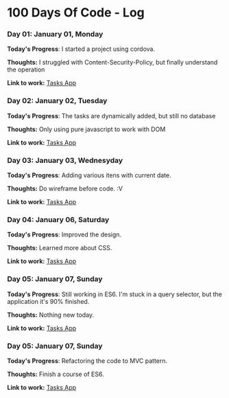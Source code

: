 # 100 Days Of Code - Log

### Day 01: January 01, Monday

**Today's Progress**: I started a project using cordova.

**Thoughts:** I struggled with Content-Security-Policy, but finally understand the operation

**Link to work:** [Tasks App](https://github.com/gleidsonf/weekly_tasks)


### Day 02: January 02, Tuesday

**Today's Progress**: The tasks are dynamically added, but still no database

**Thoughts:** Only using pure javascript to work with DOM

**Link to work:** [Tasks App](https://github.com/gleidsonf/weekly_tasks/commit/254fa92dd2336f68d8f3d6c8460fab08d4b03c83)


### Day 03: January 03, Wednesyday

**Today's Progress**: Adding various itens with current date.

**Thoughts:** Do wireframe before code. :V

**Link to work:** [Tasks App](https://github.com/gleidsonf/weekly_tasks/commit/305a1f0859ff0d669415fb95e22bcef2ee6f7d5f)


### Day 04: January 06, Saturday

**Today's Progress**: Improved the design.

**Thoughts:** Learned more about CSS.

**Link to work:** [Tasks App](https://github.com/gleidsonf/weekly_tasks/commit/19be6456dd86b67b642f07530752fac979257376)


### Day 05: January 07, Sunday

**Today's Progress**: Still working in ES6. I'm stuck in a query selector, but the application it's 90% finished.

**Thoughts:** Nothing new today.

**Link to work:** [Tasks App](https://github.com/gleidsonf/weekly_tasks/commit/19be6456dd86b67b642f07530752fac979257376)



### Day 05: January 07, Sunday

**Today's Progress**: Refactoring the code to MVC pattern.

**Thoughts:** Finish a course of ES6.

**Link to work:** [Tasks App](https://github.com/gleidsonf/weekly_tasks/commit/5c1f01ad6177c295c05017fe1192b85930f9765a)


